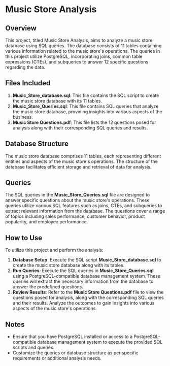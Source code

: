 # Music Store Analysis

## Overview
This project, titled Music Store Analysis, aims to analyze a music store database using SQL queries. The database consists of 11 tables containing various information related to the music store's operations. The queries in this project utilize PostgreSQL, incorporating joins, common table expressions (CTEs), and subqueries to answer 12 specific questions regarding the data.

## Files Included
1. **Music_Store_database.sql**: This file contains the SQL script to create the music store database with its 11 tables.
2. **Music_Store_Queries.sql**: This file contains SQL queries that analyze the music store database, providing insights into various aspects of the business.
3. **Music Store Questions.pdf**: This file lists the 12 questions posed for analysis along with their corresponding SQL queries and results.

## Database Structure
The music store database comprises 11 tables, each representing different entities and aspects of the music store's operations. The structure of the database facilitates efficient storage and retrieval of data for analysis.

## Queries
The SQL queries in the **Music_Store_Queries.sql** file are designed to answer specific questions about the music store's operations. These queries utilize various SQL features such as joins, CTEs, and subqueries to extract relevant information from the database. The questions cover a range of topics including sales performance, customer behavior, product popularity, and employee performance.

## How to Use
To utilize this project and perform the analysis:

1. **Database Setup**: Execute the SQL script **Music_Store_database.sql** to create the music store database along with its tables.
2. **Run Queries**: Execute the SQL queries in **Music_Store_Queries.sql** using a PostgreSQL-compatible database management system. These queries will extract the necessary information from the database to answer the predefined questions.
3. **Review Results**: Refer to the **Music Store Questions.pdf** file to view the questions posed for analysis, along with the corresponding SQL queries and their results. Analyze the outcomes to gain insights into various aspects of the music store's operations.

## Notes
- Ensure that you have PostgreSQL installed or access to a PostgreSQL-compatible database management system to execute the provided SQL scripts and queries.
- Customize the queries or database structure as per specific requirements or additional analysis needs.